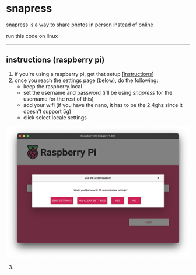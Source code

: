 # snapress

snapress is a way to share photos in person instead of online

run this code on linux

---

## instructions (raspberry pi)

1. if you're using a raspberry pi, get that setup [[instructions](https://www.raspberrypi.com/documentation/computers/getting-started.html#install-using-imager)]
2. once you reach the settings page (below), do the following:
    * keep the raspberry.local
    * set the username and password (i'll be using *snapress* for the username for the rest of this)
    * add your wifi (if you have the nano, it has to be the 2.4ghz since it doesn't support 5g)
    * click select locale settings

![settings page](./img/rbpi_settings_page.png)

3. 
